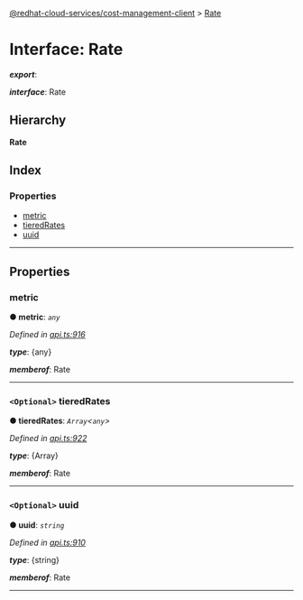 [@redhat-cloud-services/cost-management-client](../README.md) > [Rate](../interfaces/rate.md)

# Interface: Rate

*__export__*: 

*__interface__*: Rate

## Hierarchy

**Rate**

## Index

### Properties

* [metric](rate.md#metric)
* [tieredRates](rate.md#tieredrates)
* [uuid](rate.md#uuid)

---

## Properties

<a id="metric"></a>

###  metric

**● metric**: *`any`*

*Defined in [api.ts:916](https://github.com/RedHatInsights/javascript-clients/blob/master/packages/cost-management/api.ts#L916)*

*__type__*: {any}

*__memberof__*: Rate

___
<a id="tieredrates"></a>

### `<Optional>` tieredRates

**● tieredRates**: *`Array`<`any`>*

*Defined in [api.ts:922](https://github.com/RedHatInsights/javascript-clients/blob/master/packages/cost-management/api.ts#L922)*

*__type__*: {Array}

*__memberof__*: Rate

___
<a id="uuid"></a>

### `<Optional>` uuid

**● uuid**: *`string`*

*Defined in [api.ts:910](https://github.com/RedHatInsights/javascript-clients/blob/master/packages/cost-management/api.ts#L910)*

*__type__*: {string}

*__memberof__*: Rate

___

